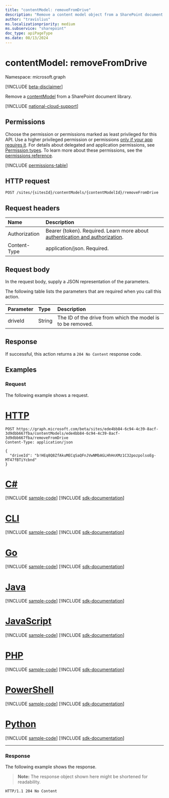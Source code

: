```yaml
---
title: "contentModel: removeFromDrive"
description: "Remove a content model object from a SharePoint document library."
author: "travislius"
ms.localizationpriority: medium
ms.subservice: "sharepoint"
doc_type: apiPageType
ms.date: 08/13/2024
---
```


# contentModel: removeFromDrive

Namespace: microsoft.graph

[!INCLUDE [beta-disclaimer](../../includes/beta-disclaimer.md)]

Remove a [contentModel](../resources/contentmodel.md) from a SharePoint document library.

[!INCLUDE [national-cloud-support](../../includes/global-only.md)]

## Permissions

Choose the permission or permissions marked as least privileged for this API. Use a higher privileged permission or permissions [only if your app requires it](/graph/permissions-overview#best-practices-for-using-microsoft-graph-permissions). For details about delegated and application permissions, see [Permission types](/graph/permissions-overview#permission-types). To learn more about these permissions, see the [permissions reference](/graph/permissions-reference).

<!-- { "blockType": "permissions", "name": "contentmodel_removefromdrive" } -->
[!INCLUDE [permissions-table](../includes/permissions/contentmodel-removefromdrive-permissions.md)]

## HTTP request

<!-- {
  "blockType": "ignored"
}
-->
``` http
POST /sites/{sitesId}/contentModels/{contentModelId}/removeFromDrive
```

## Request headers

|Name|Description|
|:---|:---|
|Authorization|Bearer {token}. Required. Learn more about [authentication and authorization](/graph/auth/auth-concepts).|
|Content-Type|application/json. Required.|

## Request body

In the request body, supply a JSON representation of the parameters.

The following table lists the parameters that are required when you call this action.

|Parameter|Type|Description|
|:---|:---|:---|
|driveId|String|The ID of the drive from which the model is to be removed. |



## Response

If successful, this action returns a `204 No Content` response code.

## Examples

### Request

The following example shows a request.
# [HTTP](#tab/http)
<!-- {
  "blockType": "request",
  "name": "contentmodelthis.removefromdrive"
}
-->
``` http
POST https://graph.microsoft.com/beta/sites/ede4bb84-6c94-4c39-8acf-3d9dbb667fba/contentModels/ede4bb84-6c94-4c39-8acf-3d9dbb667fba/removeFromDrive
Content-Type: application/json

{
  "driveId": "b!HEq8Q8ZfAkuMECqSaQFnJVwNMbAGLHhHnXMz1C32pozpolsoEg-MT47fBTiYcbnd"
}
```

# [C#](#tab/csharp)
[!INCLUDE [sample-code](../includes/snippets/csharp/contentmodelthisremovefromdrive-csharp-snippets.md)]
[!INCLUDE [sdk-documentation](../includes/snippets/snippets-sdk-documentation-link.md)]

# [CLI](#tab/cli)
[!INCLUDE [sample-code](../includes/snippets/cli/contentmodelthisremovefromdrive-cli-snippets.md)]
[!INCLUDE [sdk-documentation](../includes/snippets/snippets-sdk-documentation-link.md)]

# [Go](#tab/go)
[!INCLUDE [sample-code](../includes/snippets/go/contentmodelthisremovefromdrive-go-snippets.md)]
[!INCLUDE [sdk-documentation](../includes/snippets/snippets-sdk-documentation-link.md)]

# [Java](#tab/java)
[!INCLUDE [sample-code](../includes/snippets/java/contentmodelthisremovefromdrive-java-snippets.md)]
[!INCLUDE [sdk-documentation](../includes/snippets/snippets-sdk-documentation-link.md)]

# [JavaScript](#tab/javascript)
[!INCLUDE [sample-code](../includes/snippets/javascript/contentmodelthisremovefromdrive-javascript-snippets.md)]
[!INCLUDE [sdk-documentation](../includes/snippets/snippets-sdk-documentation-link.md)]

# [PHP](#tab/php)
[!INCLUDE [sample-code](../includes/snippets/php/contentmodelthisremovefromdrive-php-snippets.md)]
[!INCLUDE [sdk-documentation](../includes/snippets/snippets-sdk-documentation-link.md)]

# [PowerShell](#tab/powershell)
[!INCLUDE [sample-code](../includes/snippets/powershell/contentmodelthisremovefromdrive-powershell-snippets.md)]
[!INCLUDE [sdk-documentation](../includes/snippets/snippets-sdk-documentation-link.md)]

# [Python](#tab/python)
[!INCLUDE [sample-code](../includes/snippets/python/contentmodelthisremovefromdrive-python-snippets.md)]
[!INCLUDE [sdk-documentation](../includes/snippets/snippets-sdk-documentation-link.md)]

---

### Response

The following example shows the response.
>**Note:** The response object shown here might be shortened for readability.
<!-- {
  "blockType": "response",
  "truncated": true
}
-->
``` http
HTTP/1.1 204 No Content
```

